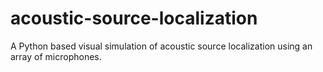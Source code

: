 # acoustic-source-localization
A Python based visual simulation of acoustic source localization using an array of microphones.

